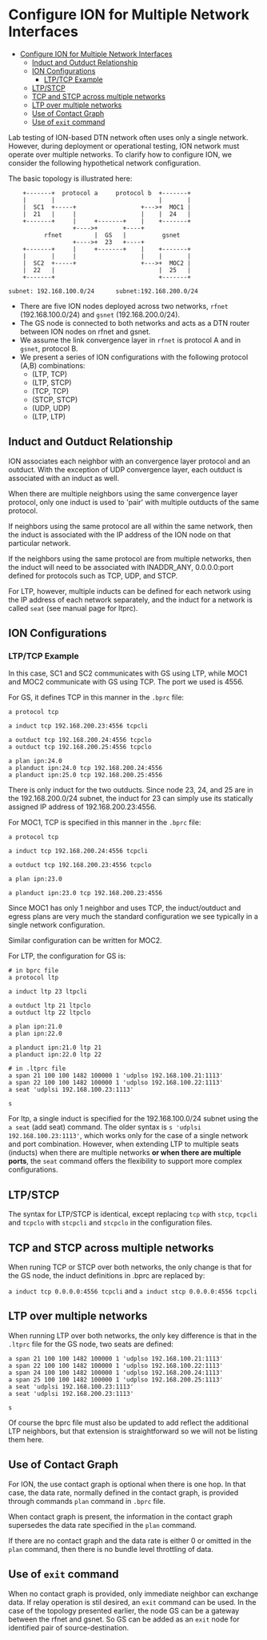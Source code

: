 # Configure ION for Multiple Network Interfaces

- [Configure ION for Multiple Network Interfaces](#configure-ion-for-multiple-network-interfaces)
  - [Induct and Outduct Relationship](#induct-and-outduct-relationship)
  - [ION Configurations](#ion-configurations)
    - [LTP/TCP Example](#ltptcp-example)
  - [LTP/STCP](#ltpstcp)
  - [TCP and STCP across multiple networks](#tcp-and-stcp-across-multiple-networks)
  - [LTP over multiple networks](#ltp-over-multiple-networks)
  - [Use of Contact Graph](#use-of-contact-graph)
  - [Use of `exit` command](#use-of-exit-command)

Lab testing of ION-based DTN network often uses only a single network. However, during deployment or operational testing, ION network must operate over multiple networks. To clarify how to configure ION, we consider the following hypothetical network configuration.

The basic topology is illustrated here:

```text
    +-------+  protocol a     protocol b  +-------+
    |       |                             |       |
    |  SC1  +-----+                  +--->+  MOC1 |
    |  21   |     |                  |    |  24   |
    +-------+     |     +-------+    |    +-------+
                  +---->+       +----+
          rfnet         |  GS   |          gsnet
                  +---->+  23   +----+
    +-------+     |     +-------+    |    +-------+
    |       |     |                  |    |       |
    |  SC2  +-----+                  +--->+  MOC2 |
    |  22   |                             |  25   |
    +-------+                             +-------+

subnet: 192.168.100.0/24      subnet:192.168.200.0/24
```

* There are five ION nodes deployed across two networks, `rfnet` (192.168.100.0/24) and `gsnet` (192.168.200.0/24).
* The GS node is connected to both networks and acts as a DTN router between ION nodes on rfnet and gsnet.
* We assume the link convergence layer in `rfnet` is protocol A and in `gsnet`, protocol B.
* We present a series of ION configurations with the following protocol (A,B) combinations:
  * (LTP, TCP)
  * (LTP, STCP)
  * (TCP, TCP)
  * (STCP, STCP)
  * (UDP, UDP)
  * (LTP, LTP)

## Induct and Outduct Relationship

ION associates each neighbor with an convergence layer protocol and an outduct. With the exception of UDP convergence layer, each outduct is associated with an induct as well.

When there are multiple neighbors using the same convergence layer protocol, only one induct is used to 'pair' with multiple outducts of the same protocol.

If neighbors using the same protocol are all within the same network, then the induct is associated with the IP address of the ION node on that particular network.

If the neighbors using the same protocol are from multiple networks, then the induct will need to be associated with INADDR_ANY, 0.0.0.0:port defined for protocols such as TCP, UDP, and STCP.

For LTP, however, multiple inducts can be defined for each network using the IP address of each network separately, and the induct for a network is called `seat` (see manual page for ltprc).

## ION Configurations

### LTP/TCP Example

In this case, SC1 and SC2 communicates with GS using LTP, while MOC1 and MOC2 communicate with GS using TCP. The port we used is 4556.

For GS, it defines TCP in this manner in the `.bprc` file:

```text
a protocol tcp

a induct tcp 192.168.200.23:4556 tcpcli

a outduct tcp 192.168.200.24:4556 tcpclo
a outduct tcp 192.168.200.25:4556 tcpclo

a plan ipn:24.0
a planduct ipn:24.0 tcp 192.168.200.24:4556
a planduct ipn:25.0 tcp 192.168.200.25:4556
```

There is only induct for the two outducts. Since node 23, 24, and 25 are in the 192.168.200.0/24 subnet, the induct for 23 can simply use its statically assigned IP address of 192.168.200.23:4556.

For MOC1, TCP is specified in this manner in the `.bprc` file:

```text
a protocol tcp

a induct tcp 192.168.200.24:4556 tcpcli

a outduct tcp 192.168.200.23:4556 tcpclo

a plan ipn:23.0

a planduct ipn:23.0 tcp 192.168.200.23:4556
```

Since MOC1 has only 1 neighbor and uses TCP, the induct/outduct and egress plans are very much the standard configuration we see typically in a single network configuration.

Similar configuration can be written for MOC2.

For LTP, the configuration for GS is:

```text
# in bprc file
a protocol ltp

a induct ltp 23 ltpcli

a outduct ltp 21 ltpclo
a outduct ltp 22 ltpclo

a plan ipn:21.0 
a plan ipn:22.0

a planduct ipn:21.0 ltp 21
a planduct ipn:22.0 ltp 22

# in .ltprc file
a span 21 100 100 1482 100000 1 'udplso 192.168.100.21:1113'
a span 22 100 100 1482 100000 1 'udplso 192.168.100.22:1113'
a seat 'udplsi 192.168.100.23:1113'

s
```

For ltp, a single induct is specified for the 192.168.100.0/24 subnet using the `a seat` (add seat) command. The older syntax is `s 'udplsi 192.168.100.23:1113'`, which works only for the case of a single network and port combination. However, when extending LTP to multiple seats (inducts) when there are multiple networks __or when there are multiple ports__, the `seat` command offers the flexibility to support more complex configurations.

## LTP/STCP

The syntax for LTP/STCP is identical, except replacing `tcp` with `stcp`, `tcpcli` and `tcpclo` with `stcpcli` and `stcpclo` in the configuration files.

## TCP and STCP across multiple networks

When runing TCP or STCP over both networks, the only change is that for the GS node, the induct definitions in .bprc are replaced by:

`a induct tcp 0.0.0.0:4556 tcpcli` and `a induct stcp 0.0.0.0:4556 tcpcli`

## LTP over multiple networks

When running LTP over both networks, the only key difference is that in the `.ltprc` file for the GS node, two seats are defined:

```text
a span 21 100 100 1482 100000 1 'udplso 192.168.100.21:1113'
a span 22 100 100 1482 100000 1 'udplso 192.168.100.22:1113'
a span 24 100 100 1482 100000 1 'udplso 192.168.200.24:1113'
a span 25 100 100 1482 100000 1 'udplso 192.168.200.25:1113'
a seat 'udplsi 192.168.100.23:1113'
a seat 'udplsi 192.168.200.23:1113'

s
```

Of course the bprc file must also be updated to add reflect the additional LTP neighbors, but that extension is straightforward so we will not be listing them here.

## Use of Contact Graph

For ION, the use contact graph is optional when there is one hop. In that case, the data rate, normally defined in the contact graph, is provided through commands `plan` command in `.bprc` file.

When contact graph is present, the information in the contact graph supersedes the data rate specified in the `plan` command.

If there are no contact graph and the data rate is either 0 or omitted in the `plan` command, then there is no bundle level throttling of data.

## Use of `exit` command

When no contact graph is provided, only immediate neighbor can exchange data. If relay operation is stil desired, an `exit` command can be used. In the case of the topology presented earlier, the node GS can be a gateway between the rfnet and gsnet. So GS can be added as an `exit` node for identified pair of source-destination.
